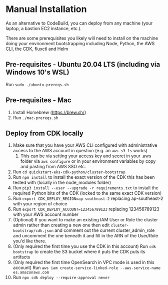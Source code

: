 # Manual Installation

As an alternative to CodeBuild, you can deploy from any machine (your laptop, a bastion EC2 instance, etc.).

There are some prerequisites you likely will need to install on the machine doing your environment bootstrapping including Node, Python, the AWS CLI, the CDK, fluxctl and Helm

## Pre-requisites - Ubuntu 20.04 LTS (including via Windows 10's WSL)

Run `sudo ./ubuntu-prereqs.sh`

## Pre-requisites - Mac

1. Install Homebrew (https://brew.sh/)
1. Run `./mac-prereqs.sh`

## Deploy from CDK locally

1. Make sure that you have your AWS CLI configured with administrative access to the AWS account in question (e.g. an `aws s3 ls` works)
    1. This can be via setting your access key and secret in your .aws folder via `aws configure` or in your environment variables by copy and pasting from AWS SSO etc.
1. Run `cd quickstart-eks-cdk-python/cluster-bootstrap`
2. Run `npm install` to install the exact version of the CDK this has been tested with (locally in the node_modules folder)
3. Run `pip3 install --user --upgrade -r requirements.txt` to install the required Python bits of the CDK (locked to the same exact CDK version)
4. Run `export CDK_DEPLOY_REGION=ap-southeast-2` replacing ap-southeast-2 with your region of choice
5. Run `export CDK_DEPLOY_ACCOUNT=123456789123` replacing 123456789123 with your AWS account number
6. (Optional) If you want to make an existing IAM User or Role the cluster admin rather than creating a new one then edit `cluster-bootstrap/cdk.json` and comment out the current cluster_admin_role and uncomment the one beneath it and fill in the ARN of the User/Role you'd like there.
7. (Only required the first time you use the CDK in this account) Run `cdk bootstrap` to create the S3 bucket where it puts the CDK puts its artifacts
8. (Only required the first time OpenSearch in VPC mode is used in this account) Run `aws iam create-service-linked-role --aws-service-name es.amazonaws.com`
9. Run `npx cdk deploy --require-approval never`